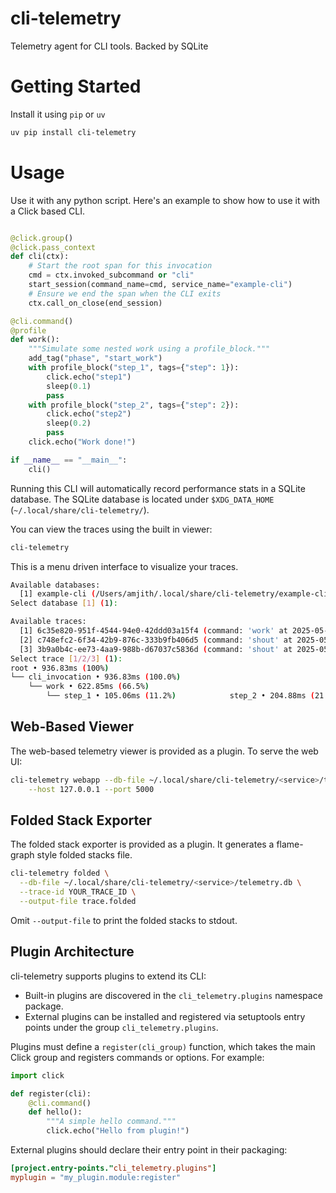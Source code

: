 # cli-telemetry
Telemetry agent for CLI tools. Backed by SQLite

# Getting Started

Install it using `pip` or `uv`

```bash
uv pip install cli-telemetry
```


# Usage

Use it with any python script. Here's an example to show how to use it with a Click based CLI.

```python

@click.group()
@click.pass_context
def cli(ctx):
    # Start the root span for this invocation
    cmd = ctx.invoked_subcommand or "cli"
    start_session(command_name=cmd, service_name="example-cli")
    # Ensure we end the span when the CLI exits
    ctx.call_on_close(end_session)

@cli.command()
@profile
def work():
    """Simulate some nested work using a profile_block."""
    add_tag("phase", "start_work")
    with profile_block("step_1", tags={"step": 1}):
        click.echo("step1")
        sleep(0.1)
        pass
    with profile_block("step_2", tags={"step": 2}):
        click.echo("step2")
        sleep(0.2)
        pass
    click.echo("Work done!")

if __name__ == "__main__":
    cli()
```

Running this CLI will automatically record performance stats in a SQLite database. The SQLite database is located under `$XDG_DATA_HOME` (`~/.local/share/cli-telemetry/`).

You can view the traces using the built in viewer:

```bash
cli-telemetry
```

This is a menu driven interface to visualize your traces.

```bash
Available databases:
  [1] example-cli (/Users/amjith/.local/share/cli-telemetry/example-cli/telemetry.db)
Select database [1] (1):

Available traces:
  [1] 6c35e820-951f-4544-94e0-42ddd03a15f4 (command: 'work' at 2025-05-06T17:46:50)
  [2] c748efc2-6f34-42b9-876c-333b9fb406d5 (command: 'shout' at 2025-05-06T17:46:30)
  [3] 3b9a0b4c-ee73-4aa9-988b-d67037c5836d (command: 'shout' at 2025-05-06T08:16:51)
Select trace [1/2/3] (1):
root • 936.83ms (100%)
└── cli_invocation • 936.83ms (100.0%)
    └── work • 622.85ms (66.5%)
        └── step_1 • 105.06ms (11.2%)            step_2 • 204.88ms (21.9%)

```

## Web-Based Viewer

The web-based telemetry viewer is provided as a plugin. To serve the web UI:

```bash
cli-telemetry webapp --db-file ~/.local/share/cli-telemetry/<service>/telemetry.db \
    --host 127.0.0.1 --port 5000
```

## Folded Stack Exporter

The folded stack exporter is provided as a plugin. It generates a flame-graph style folded stacks file.

```bash
cli-telemetry folded \
  --db-file ~/.local/share/cli-telemetry/<service>/telemetry.db \
  --trace-id YOUR_TRACE_ID \
  --output-file trace.folded
```

Omit `--output-file` to print the folded stacks to stdout.

## Plugin Architecture

cli-telemetry supports plugins to extend its CLI:

- Built-in plugins are discovered in the `cli_telemetry.plugins` namespace package.
- External plugins can be installed and registered via setuptools entry
  points under the group `cli_telemetry.plugins`.

Plugins must define a `register(cli_group)` function, which takes the main Click
group and registers commands or options. For example:

```python
import click

def register(cli):
    @cli.command()
    def hello():
        """A simple hello command."""
        click.echo("Hello from plugin!")
```

External plugins should declare their entry point in their packaging:

```toml
[project.entry-points."cli_telemetry.plugins"]
myplugin = "my_plugin.module:register"
```

